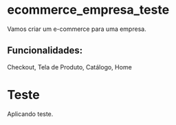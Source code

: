 # ecommerce_empresa_teste
Vamos criar um e-commerce para uma empresa.

## Funcionalidades:

Checkout, Tela de Produto, Catálogo, Home

# Teste
Aplicando teste.
